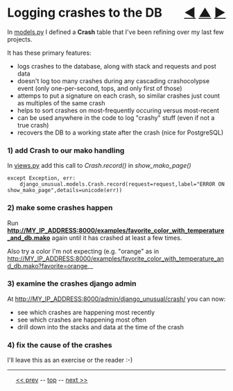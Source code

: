 Logging crashes to the DB <span style="float:right;">[&#x25C0;](22.md) [&#x25B2;](../README.md) [&#x25BA;](24.md)</span>
=========

In [models.py](https://github.com/BrentNoorda/django_unusual/blob/master/django_unusual/models.py) I defined a __Crash__ table that I've been refining over my last few projects.

It has these primary features:

* logs crashes to the database, along with stack and requests and post data
* doesn't log too many crashes during any cascading crashocolypse event (only one-per-second, tops, and only first of those)
* attemps to put a signature on each crash, so similar crashes just count as multiples of the same crash
* helps to sort crashes on most-frequently occuring versus most-recent
* can be used anywhere in the code to log "crashy" stuff (even if not a true crash)
* recovers the DB to a working state after the crash (nice for PostgreSQL)

### 1) add Crash to our mako handling

In [views.py](https://github.com/BrentNoorda/django_unusual/blob/master/django_unusual/views.py) add this call to _Crash.record()_ in _show_mako_page()_

    except Exception, err:
        django_unusual.models.Crash.record(request=request,label="ERROR ON show_mako_page",details=unicode(err))

### 2) make some crashes happen

Run __[http://MY_IP_ADDRESS:8000/examples/favorite_color_with_temperature_and_db.mako](http://MY_IP_ADDRESS:8000/examples/favorite_color_with_temperature_and_db.mako)__ again until it has crashed at least a few times.

Also try a color I'm not expecting (e.g. "orange" as in [http://MY_IP_ADDRESS:8000/examples/favorite_color_with_temperature_and_db.mako?favorite=orange](http://MY_IP_ADDRESS:8000/examples/favorite_color_with_temperature_and_db.mako?favorite=orange)__

### 3) examine the crashes django admin

At [http://MY_IP_ADDRESS:8000/admin/django_unusual/crash/](http://MY_IP_ADDRESS:8000/admin/django_unusual/crash/) you can now:

* see which crashes are happening most recently
* see which crashes are happening most often
* drill down into the stacks and data at the time of the crash

### 4) fix the cause of the crashes

I'll leave this as an exercise or the reader :-)

------

&nbsp;&nbsp;&nbsp;&nbsp; [&lt;&lt; prev](22.md) -- [top](../README.md) -- [next &gt;&gt;](24.md)